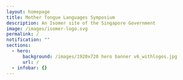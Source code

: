 ```yaml
---
layout: homepage
title: Mother Tongue Languages Symposium
description: An Isomer site of the Singapore Government
image: /images/isomer-logo.svg
permalink: /
notification: ""
sections:
  - hero:
      background: /images/1920x720 hero banner v6_withlogos.jpg
      url: /
  - infobar: {}
---
```

